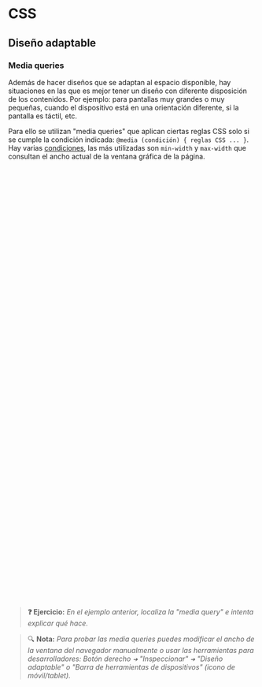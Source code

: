 # CSS
## Diseño adaptable

### Media queries

Además de hacer diseños que se adaptan al espacio disponible, hay situaciones en las que es mejor tener un diseño con diferente disposición de los contenidos. Por ejemplo: para pantallas muy grandes o muy pequeñas, cuando el dispositivo está en una orientación diferente, si la pantalla es táctil, etc. 

Para ello se utilizan "media queries" que aplican ciertas reglas CSS solo si se cumple la condición indicada: `@media (condición) { reglas CSS ... }`. Hay varias [condiciones](https://developer.mozilla.org/en-US/docs/Web/CSS/Media_Queries/Using_media_queries), las más utilizadas son `min-width` y `max-width` que consultan el ancho actual de la ventana gráfica de la página.

<div class="codepen" data-prefill data-height="350" data-theme-id="light" data-default-tab="css,result" data-editable="true" style="opacity:0">
  <pre data-lang="html">&lt;body>
  &lt;header class="cabecera">Cabecera&lt;/header>
  &lt;article class="contenido">Contenido&lt;/article>
  &lt;aside class="secciones">Secciones del sitio web&lt;/aside>
  &lt;aside class="indice">Índice del contenido&lt;/aside>
  &lt;footer class="pie">Pie de página&lt;/footer>
&lt;/body></pre>
  <pre data-lang="css">body {
  display: grid;
  grid-template-columns: 2fr 3fr 1fr;
  grid-template-areas:
    "header   header header"
    "sections main   index"
    "footer   footer footer";
  gap: 7px;
  padding: 12px;
  text-align: center;
  font: 12px sans-serif;
}
@media (max-width: 400px) {
  body {
    grid-template-columns: 1fr;
    grid-template-areas:
      "header"
      "sections"
      "index"
      "main"
      "footer";
  }
}
body * {
  padding: 10px;
}
.cabecera {
  background: tomato;
  grid-area: header;
}
.pie {
  background: lightgreen;
  grid-area: footer;
}
.contenido {
  text-align: left;
  background: deepskyblue;
  grid-area: main;
}
.secciones {
  background: gold;
  grid-area: sections;
}
.indice {
  background: hotpink;
  grid-area: index;
}</pre></div>

> **❓ Ejercicio:** _En el ejemplo anterior, localiza la "media query" e intenta explicar qué hace._

> 🔍 **Nota:** _Para probar las media queries puedes modificar el ancho de la ventana del navegador manualmente o usar las herramientas para desarrolladores: Botón derecho `➜` "Inspeccionar" `➜` "Diseño adaptable" o "Barra de herramientas de dispositivos" (icono de móvil/tablet)._